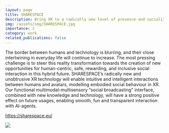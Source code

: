 ```yaml
---
layout: page
title: SHARESPACE
description: Bring XR to a radically new level of presence and sociality
img: /assets/img/SHARESPACE.jpg
importance: 1
category: work
related_publications: false
---
```


The border between humans and technology is blurring, and their close intertwining in everyday life will continue to
increase. The most pressing challenge is to steer this reality transformation towards the creation of new opportunities
for human-centric, safe, rewarding, and inclusive social interaction in this hybrid future. SHARESPACE’s radically new
and unobtrusive XR technology will enable intuitive and intelligent interactions between humans and avatars, modelling
embodied social behaviour in XR. Our functional multimodal-multisensory “social broadcasting” interface, combined with
new knowledge and technology, will have a strong positive effect on future usages, enabling smooth, fun and transparent
interaction with AI-agents.

<a href="https://sharespace.eu/" target=blank>https://sharespace.eu/</a>

<div class="row">
    <div class="col-sm mt-3 mt-md-0">
        <a href="https://sharespace.eu/"><img class="img-fluid rounded z-depth-1"
                src="{{ '/assets/img/SHARESPACE_logo.jpg' | relative_url }}" /></a>
    </div>
</div>
<div class="caption">
</div>